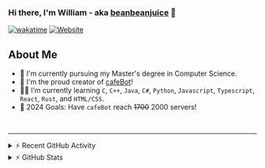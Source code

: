 ### Hi there, I'm William - aka [beanbeanjuice][website] 👋

[![wakatime](https://wakatime.com/badge/user/beeb4317-977b-4b19-878a-21e9aa8e43ed.svg?style=for-the-badge)](https://wakatime.com/@beeb4317-977b-4b19-878a-21e9aa8e43ed)
[![Website](https://uptime.beanbeanjuice.com/api/badge/5/uptime/24?style=for-the-badge&label=beanbeanjuice.com)](https://beanbeanjuice.com)

## About Me

- 🏫 I'm currently pursuing my Master's degree in Computer Science.
- 🤖 I'm the proud creator of [cafeBot][cafeBot]!
- 🧑‍🎓 I’m currently learning `C`, `C++`, `Java`, `C#`, `Python`, `Javascript`, `Typescript`, `React`, `Rust`, and `HTML/CSS`.
- 🥅 2024 Goals: Have `cafeBot` reach ~~1700~~ 2000 servers!

<br />

---

<details>
  <summary>⚡ Recent GitHub Activity</summary>
  
<!--START_SECTION:activity-->
1. 💪 Opened PR [#1003](https://github.com/UC-Davis-molecular-computing/scadnano/pull/1003) in [UC-Davis-molecular-computing/scadnano](https://github.com/UC-Davis-molecular-computing/scadnano)
2. 🗣 Commented on [#1002](https://github.com/UC-Davis-molecular-computing/scadnano/pull/1002#issuecomment-2404055796) in [UC-Davis-molecular-computing/scadnano](https://github.com/UC-Davis-molecular-computing/scadnano)
3. 💪 Opened PR [#1002](https://github.com/UC-Davis-molecular-computing/scadnano/pull/1002) in [UC-Davis-molecular-computing/scadnano](https://github.com/UC-Davis-molecular-computing/scadnano)
4. ❗ Opened issue [#224](https://github.com/beanbeanjuice/SimpleProxyChat/issues/224) in [beanbeanjuice/SimpleProxyChat](https://github.com/beanbeanjuice/SimpleProxyChat)
5. 🚀 Published release [v0.5.7 | Disabled Servers, Markdown Escapes, Embed Toggles](https://github.com/beanbeanjuice/SimpleProxyChat/releases/tag/0.5.7) in [beanbeanjuice/SimpleProxyChat](https://github.com/beanbeanjuice/SimpleProxyChat)
<!--END_SECTION:activity-->

</details>

<details>
  <summary>⚡ GitHub Stats</summary>

  <!-- [GitHub Stats] -->
  <div align="center">
    <br>
    <a href="https://github.com/beanbeanjuice">
    <img height="160em" src="https://github-readme-stats.vercel.app/api?username=beanbeanjuice&show_icons=true&theme=tokyonight&include_all_commits=true&count_private=true"/>
    <img height="160em" src="https://github-readme-stats.vercel.app/api/top-langs/?username=beanbeanjuice&layout=compact&langs_count=8&theme=tokyonight&count_private=true"/>
  </div>

</details>

[website]: https://www.beanbeanjuice.com
[cafeBot]: https://www.github.com/beanbeanjuice/cafeBot
[twitter]: https://twitter.com/beanbeanjuice
[youtube]: https://youtube.com/beanbeanjuice
[instagram]: https://instagram.com/beanbeanjuice
[webdevplaylist]: https://www.youtube.com/playlist?list=PLkwxH9e_vrAJ0WbEsFA9W3I1W-g_BTsbt
[jsplaylist]: https://www.youtube.com/playlist?list=PLkwxH9e_vrALRJKu7wfXby3MKeflhTu6B
[cssplaylist]: https://www.youtube.com/playlist?list=PLkwxH9e_vrALSdvZuEh6gqQdmDoDIoqz4
[reactplaylist]: https://www.youtube.com/playlist?list=PLkwxH9e_vrAK4TdffpxKY3QGyHCpxFcQ0
